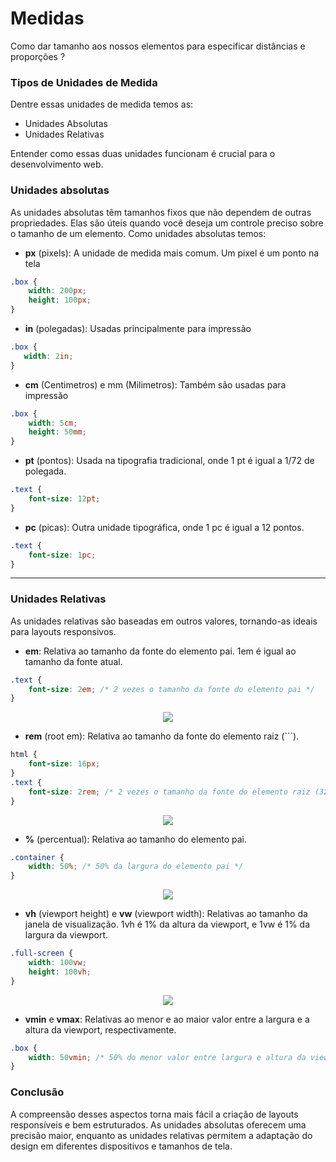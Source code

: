 # Medidas

Como dar tamanho aos nossos elementos para especificar distâncias e proporções ?


### Tipos de Unidades de Medida

Dentre essas unidades de medida temos as:

- Unidades Absolutas
- Unidades Relativas

Entender como essas duas unidades funcionam é crucial para o desenvolvimento web.

### Unidades absolutas
As unidades absolutas têm tamanhos fixos que não dependem de outras propriedades. Elas são úteis quando você deseja um controle preciso sobre o tamanho de um elemento. Como unidades absolutas temos: 

- **px** (pixels): A unidade de medida mais comum. Um pixel é um ponto na tela
```CSS
.box {
    width: 200px;
    height: 100px;
}

```

- **in** (polegadas): Usadas principalmente para impressão
```CSS
.box {
   width: 2in;
}
```

- **cm** (Centimetros) e  mm (Milimetros): Também são usadas para impressão 

```CSS
.box {
    width: 5cm;
    height: 50mm;
}

```
- **pt** (pontos): Usada na tipografia tradicional, onde 1 pt é igual a 1/72 de polegada.
```CSS
.text {
    font-size: 12pt;
}

```
- **pc** (picas): Outra unidade tipográfica, onde 1 pc é igual a 12 pontos.
```CSS
.text {
    font-size: 1pc;
}
```

---
### Unidades Relativas

As unidades relativas são baseadas em outros valores, tornando-as ideais para layouts responsivos.

- **em**: Relativa ao tamanho da fonte do elemento pai. 1em é igual ao tamanho da fonte atual.

```CSS
.text {
    font-size: 2em; /* 2 vezes o tamanho da fonte do elemento pai */
}
```

<div align='center'>
    <img src='./assets/em.png'/>
</div>

- **rem** (root em): Relativa ao tamanho da fonte do elemento raiz (`<html>``).
```CSS
html {
    font-size: 16px;
}
.text {
    font-size: 2rem; /* 2 vezes o tamanho da fonte do elemento raiz (32px) */
}

```

<div align='center'>
    <img src='./assets/rem.png'/>
</div>

 - **%** (percentual): Relativa ao tamanho do elemento pai.
```CSS
.container {
    width: 50%; /* 50% da largura do elemento pai */
}
```
<div align='center'>
    <img src='./assets/porcentagem.png'/>
</div>

- **vh** (viewport height) e **vw** (viewport width): Relativas ao tamanho da janela de visualização. 1vh é 1% da altura da viewport, e 1vw é 1% da largura da viewport.
```CSS
.full-screen {
    width: 100vw;
    height: 100vh;
}

```
<div align='center'>
    <img src='./assets/vw e vh.png'/>
</div>

- **vmin** e **vmax**: Relativas ao menor e ao maior valor entre a largura e a altura da viewport, respectivamente.
```CSS
.box {
    width: 50vmin; /* 50% do menor valor entre largura e altura da viewport */
}
```


### Conclusão
A compreensão desses aspectos torna mais fácil a criação de layouts responsíveis e bem estruturados. As unidades absolutas oferecem uma precisão maior, enquanto as unidades relativas permitem a adaptação do design em diferentes dispositivos e tamanhos de tela.
